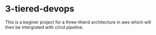 # 3-tiered-devops
This is a beginer project for a three-thierd architecture in aws which will then be intergrated with ci/cd pipeline.
